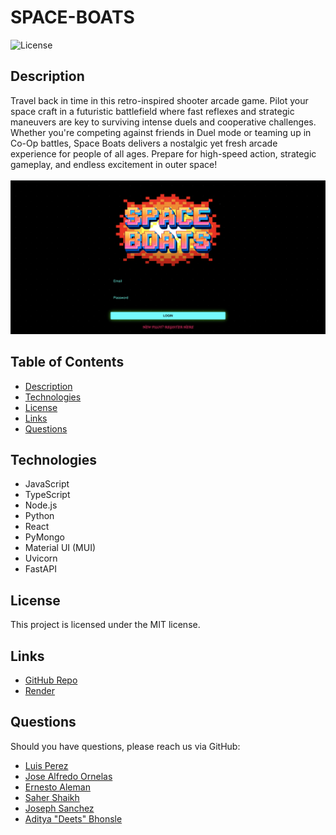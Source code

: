 # SPACE-BOATS

![License](https://img.shields.io/badge/License-MIT-blue.svg)

## Description
Travel back in time in this retro-inspired shooter arcade game. Pilot your space craft in a futuristic battlefield where fast reflexes and strategic maneuvers are key to surviving intense duels and cooperative challenges. Whether you're competing against friends in Duel mode or teaming up in Co-Op battles, Space Boats delivers a nostalgic yet fresh arcade experience for people of all ages. Prepare for high-speed action, strategic gameplay, and endless excitement in outer space!
<br>    
![Space-Boats-Home](./public/Space-Boats-Home.png)

## Table of Contents
- [Description](#description)
- [Technologies](#technologies)
- [License](#license)
- [Links](#links)
- [Questions](#questions)

## Technologies
- JavaScript
- TypeScript
- Node.js
- Python
- React
- PyMongo
- Material UI (MUI)
- Uvicorn
- FastAPI

## License
This project is licensed under the MIT license.

## Links
- [GitHub Repo](https://github.com/LPerez21/SPACE-BOATS)
- [Render](https://space-boats-front.onrender.com/)

## Questions
Should you have questions, please reach us via GitHub:
- [Luis Perez](https://github.com/LPerez21)
- [Jose Alfredo Ornelas](https://github.com/jaornelas)
- [Ernesto Aleman](https://github.com/Bakenavva)
- [Saher Shaikh](https://github.com/saher-wrld)
- [Joseph Sanchez](https://github.com/jsanc33)
- [Aditya "Deets" Bhonsle](https://github.com/deetsb)